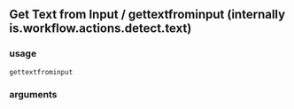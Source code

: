 
## Get Text from Input / gettextfrominput (internally is.workflow.actions.detect.text)

### usage
`gettextfrominput `

### arguments

